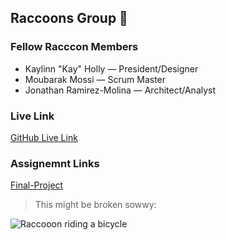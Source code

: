 ## Raccoons Group 🦝

### Fellow Racccon Members

* Kaylinn "Kay" Holly — President/Designer
* Moubarak Mossi — Scrum Master
* Jonathan Ramirez-Molina — Architect/Analyst

### Live Link
[GitHub Live Link](https://kayholly.github.io/raccoons/)

### Assignemnt Links
[Final-Project](https://kayholly.github.io/raccoons/Final-Project/)

> This might be broken sowwy:

![Raccooon riding  a bicycle](https://media1.giphy.com/media/StWnlQipuBrz2/giphy.gif?cid=6c09b952eyki1xwbn2bmzhek0fn8pctroywvcla02h4liv8j&ep=v1_internal_gif_by_id&rid=giphy.gif&ct=g)